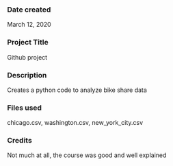 ### Date created
March 12, 2020
### Project Title
Github project

### Description
Creates a python code to analyze bike share data
### Files used
chicago.csv, washington.csv, new_york_city.csv

### Credits
Not much at all, the course was good and well explained

